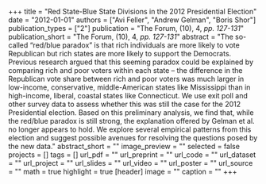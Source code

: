 +++
title = "Red State-Blue State Divisions in the 2012 Presidential Election"
date = "2012-01-01"
authors = ["Avi Feller", "Andrew Gelman", "Boris Shor"]
publication_types = ["2"]
publication = "The Forum, (10), 4, _pp. 127-131_"
publication_short = "The Forum, (10), 4, _pp. 127-131_"
abstract = "The so-called “red/blue paradox” is that rich individuals are more likely to vote Republican but rich states are more likely to support the Democrats. Previous research argued that this seeming paradox could be explained by comparing rich and poor voters within each state – the difference in the Republican vote share between rich and poor voters was much larger in low-income, conservative, middle-American states like Mississippi than in high-income, liberal, coastal states like Connecticut. We use exit poll and other survey data to assess whether this was still the case for the 2012 Presidential election. Based on this preliminary analysis, we find that, while the red/blue paradox is still strong, the explanation offered by Gelman et al. no longer appears to hold. We explore several empirical patterns from this election and suggest possible avenues for resolving the questions posed by the new data."
abstract_short = ""
image_preview = ""
selected = false
projects = []
tags = []
url_pdf = ""
url_preprint = ""
url_code = ""
url_dataset = ""
url_project = ""
url_slides = ""
url_video = ""
url_poster = ""
url_source = ""
math = true
highlight = true
[header]
image = ""
caption = ""
+++
